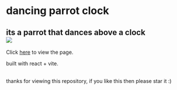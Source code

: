 # dancing parrot clock
## its a parrot that dances above a clock <br /> <img src="https://media.tenor.com/d3RKzo0L4n8AAAAi/party-parrot.gif" />

Click <a href="https://pyco-dev.github.io/dancing-parrot-clock/">here</a> to view the page.

built with react + vite.

<br />
thanks for viewing this repository, if you like this then please star it :)
